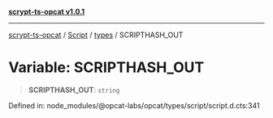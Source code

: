 [**scrypt-ts-opcat v1.0.1**](../../../../../README.md)

***

[scrypt-ts-opcat](../../../../../README.md) / [Script](../../../README.md) / [types](../README.md) / SCRIPTHASH\_OUT

# Variable: SCRIPTHASH\_OUT

> **SCRIPTHASH\_OUT**: `string`

Defined in: node\_modules/@opcat-labs/opcat/types/script/script.d.cts:341
